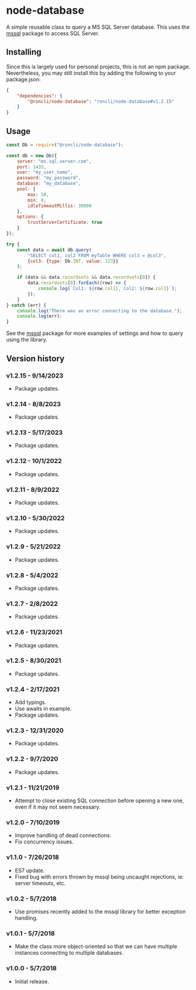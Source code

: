 # node-database
A simple reusable class to query a MS SQL Server database.  This uses the [mssql](https://github.com/tediousjs/node-mssql) package to access SQL Server.

## Installing
Since this is largely used for personal projects, this is not an npm package.  Nevertheless, you may still install this by adding the following to your package.json:

```json
{
    "dependencies": {
        "@roncli/node-database": "roncli/node-database#v1.2.15"
    }
}
```

## Usage
```javascript
const Db = require("@roncli/node-database");

const db = new Db({
    server: "ms.sql.server.com",
    port: 1433,
    user: "my_user_name",
    password: "my_password",
    database: "my_database",
    pool: {
        max: 50,
        min: 0,
        idleTimeoutMillis: 30000
    },
    options: {
        trustServerCertificate: true
    }
});

try {
    const data = await db.query(
        "SELECT col1, col2 FROM myTable WHERE col3 = @col3",
        {col3: {type: Db.INT, value: 123}}
    );

    if (data && data.recordsets && data.recordsets[0]) {
        data.recordsets[0].forEach((row) => {
            console.log(`Col1: ${row.col1}, Col2: ${row.col2}`);
        });
    }
} catch (err) {
    console.log("There was an error connecting to the database.");
    console.log(err);
}
```

See the [mssql](https://github.com/tediousjs/node-mssql) package for more examples of settings and how to query using the library.

## Version history

### v1.2.15 - 9/14/2023
* Package updates.

### v1.2.14 - 8/8/2023
* Package updates.

### v1.2.13 - 5/17/2023
* Package updates.

### v1.2.12 - 10/1/2022
* Package updates.

### v1.2.11 - 8/9/2022
* Package updates.

### v1.2.10 - 5/30/2022
* Package updates.

### v1.2.9 - 5/21/2022
* Package updates.

### v1.2.8 - 5/4/2022
* Package updates.

### v1.2.7 - 2/8/2022
* Package updates.

### v1.2.6 - 11/23/2021
* Package updates.

### v1.2.5 - 8/30/2021
* Package updates.

### v1.2.4 - 2/17/2021
* Add typings.
* Use awaits in example.
* Package updates.

### v1.2.3 - 12/31/2020
* Package updates.

### v1.2.2 - 9/7/2020
* Package updates.

### v1.2.1 - 11/21/2019
* Attempt to close existing SQL connection before opening a new one, even if it may not seem necessary.

### v1.2.0 - 7/10/2019
* Improve handling of dead connections.
* Fix concurrency issues.

### v1.1.0 - 7/26/2018
* ES7 update.
* Fixed bug with errors thrown by mssql being uncaught rejections, ie: server timeouts, etc.

### v1.0.2 - 5/7/2018
* Use promises recently added to the mssql library for better exception handling.

### v1.0.1 - 5/7/2018
* Make the class more object-oriented so that we can have multiple instances connecting to multiple databases.

### v1.0.0 - 5/7/2018
* Initial release.
